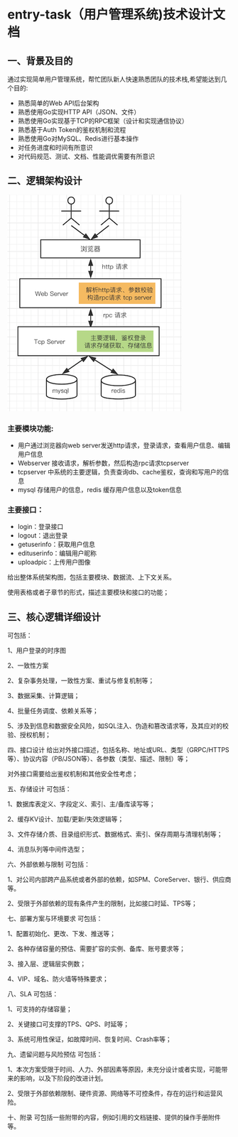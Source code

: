 # entry-task（用户管理系统)技术设计文档



## 一、背景及目的

  通过实现简单用户管理系统，帮忙团队新人快速熟悉团队的技术栈,希望能达到几个目的:

- 熟悉简单的Web API后台架构
- 熟悉使用Go实现HTTP API（JSON、文件）
- 熟悉使用Go实现基于TCP的RPC框架（设计和实现通信协议）
- 熟悉基于Auth Token的鉴权机制和流程
- 熟悉使用Go对MySQL、Redis进行基本操作
- 对任务进度和时间有所意识
- 对代码规范、测试、文档、性能调优需要有所意识


## 二、逻辑架构设计
![系统框架图](https://github.com/wxquare/enry_task/blob/master/doc/images/1.png)

### 主要模块功能:
- 用户通过浏览器向web server发送http请求，登录请求，查看用户信息、编辑用户信息
- Webserver 接收请求，解析参数，然后构造rpc请求tcpserver
- tcpserver 中系统的主要逻辑，负责查询db、cache鉴权，查询和写用户的信息
- mysql 存储用户的信息，redis 缓存用户信息以及token信息

### 主要接口：
- login：登录接口
- logout：退出登录
- getuserinfo：获取用户信息
- edituserinfo：编辑用户昵称
- uploadpic：上传用户图像




给出整体系统架构图，包括主要模块、数据流、上下文关系。

使用表格或者子章节的形式，描述主要模块和接口的功能；



## 三、核心逻辑详细设计
可包括：

1、用户登录的时序图

2、一致性方案

2、复杂事务处理，一致性方案、重试与修复机制等；

3、数据采集、计算逻辑；

4、批量任务调度、依赖关系等；

5、涉及到信息和数据安全风险，如SQL注入、伪造和篡改请求等，及其应对的校验、授权机制；



四、接口设计
给出对外接口描述，包括名称、地址或URL、类型（GRPC/HTTPS等）、协议内容（PB/JSON等）、各参数（类型、描述、限制）等；

对外接口需要给出鉴权机制和其他安全性考虑；



五、存储设计
可包括：

1、数据库表定义、字段定义、索引、主/备库读写等；

2、缓存KV设计、加载/更新/失效逻辑等；

3、文件存储介质、目录组织形式、数据格式、索引、保存周期与清理机制等；

4、消息队列等中间件选型；



六、外部依赖与限制
可包括：

1、对公司内部跨产品系统或者外部的依赖，如SPM、CoreServer、银行、供应商等。

2、受限于外部依赖的现有条件产生的限制，比如接口时延、TPS等；



七、部署方案与环境要求
可包括：

1、配置初始化、更改、下发、推送等；

2、各种存储容量的预估、需要扩容的实例、备库、账号要求等；

3、接入层、逻辑层实例数；

4、VIP、域名、防火墙等特殊要求；



八、SLA
可包括：

1、可支持的存储容量；

2、关键接口可支撑的TPS、QPS、时延等；

3、系统可用性保证，如故障时间、恢复时间、Crash率等；



九、遗留问题与风险预估
可包括：

1、本次方案受限于时间、人力、外部因素等原因，未充分设计或者实现，可能带来的影响，以及下阶段的改进计划。

2、受限于外部依赖限制、硬件资源、网络等不可控条件，存在的运行和运营风险。



十、附录
可包括一些附带的内容，例如引用的文档链接、提供的操作手册附件等。
